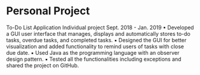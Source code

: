 # Personal Project
To-Do List Application Individual project                                                                                                              Sept. 2018 - Jan. 2019
▪	Developed a GUI user interface that manages, displays and automatically stores to-do tasks, overdue tasks, and completed tasks.
▪	Designed the GUI for better visualization and added functionality to remind users of tasks with close due date.
▪	Used Java as the programming language with an observer design pattern.
▪	Tested all the functionalities including exceptions and shared the project on GitHub.

